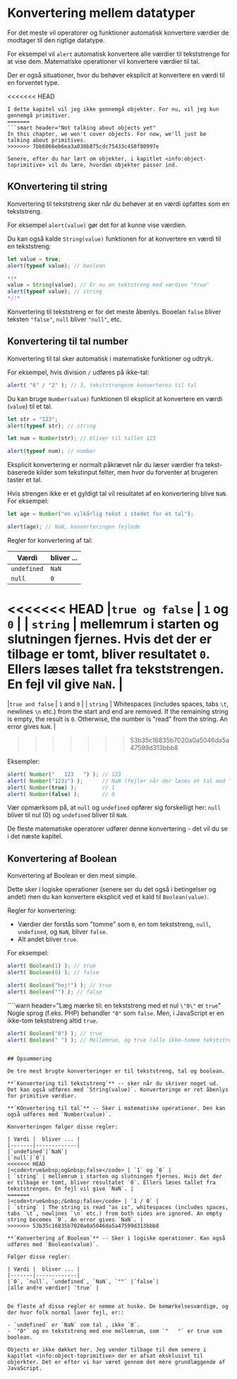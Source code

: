 # Konvertering mellem datatyper

For det meste vil operatorer og funktioner automatisk konvertere værdier de modtager til den rigtige datatype.

For eksempel vil `alert` automatisk konvertere alle værdier til tekststrenge for at vise dem. Matematiske operationer vil konvertere værdier til tal.

Der er også situationer, hvor du behøver eksplicit at konvertere en værdi til en forventet type.

<<<<<<< HEAD
```smart header="Ikke et ord om objekter ... endnu"
I dette kapitel vil jeg ikke gennemgå objekter. For nu, vil jeg kun gennemgå primitiver.
=======
```smart header="Not talking about objects yet"
In this chapter, we won't cover objects. For now, we'll just be talking about primitives.
>>>>>>> 7bb6066eb6ea3a030b875cdc75433c458f80997e

Senere, efter du har lært om objekter, i kapitlet <info:object-toprimitive> vil du lære, hvordan objekter passer ind.
```

## KOnvertering til string

Konvertering til tekststreng sker når du behøver at en værdi opfattes som en tekststreng.

For eksempel `alert(value)` gør det for at kunne vise værdien.

Du kan også kalde `String(value)` funktionen for at konvertere en værdi til en tekststreng:

```js run
let value = true;
alert(typeof value); // boolean

*!*
value = String(value); // Er nu en tektstreng med værdien "true"
alert(typeof value); // string
*/!*
```

Konvertering til tekststreng er for det meste åbenlys. Booelan `false` bliver teksten `"false"`, `null` bliver `"null"`, etc.

## Konvertering til tal number

Konvertering til tal sker automatisk i matematiske funktioner og udtryk.

For eksempel, hvis division `/` udføres på ikke-tal:

```js run
alert( "6" / "2" ); // 3, tekststrengene konverteres til tal
```

Du kan bruge `Number(value)` funktionen til eksplicit at konvertere en værdi (`value`) til et tal.

```js run
let str = "123";
alert(typeof str); // string

let num = Number(str); // bliver til tallet 123

alert(typeof num); // number
```

Eksplicit konvertering er normalt påkrævet når du læser værdier fra tekst-baserede kilder som tekstinput felter, men hvor du forventer at brugeren taster et tal.

Hvis strengen ikke er et gyldigt tal vil resultatet af en konvertering blive `NaN`. For eksempel:

```js run
let age = Number("en vilkårlig tekst i stedet for et tal");

alert(age); // NaN, konverteringen fejlede
```

Regler for konvertering af tal:

| Værdi |  bliver ... |
|-------|-------------|
|`undefined`|`NaN`|
|`null`|`0`|
<<<<<<< HEAD
|<code>true&nbsp;og&nbsp;false</code> | `1` og `0` |
| `string` | mellemrum i starten og slutningen fjernes. Hvis det der er tilbage er tomt, bliver resultatet `0`. Ellers læses tallet fra tekststrengen. En fejl vil give `NaN`. |
=======
|<code>true&nbsp;and&nbsp;false</code> | `1` and `0` |
| `string` | Whitespaces (includes spaces, tabs `\t`, newlines `\n` etc.) from the start and end are removed. If the remaining string is empty, the result is `0`. Otherwise, the number is "read" from the string. An error gives `NaN`. |
>>>>>>> 53b35c16835b7020a0a5046da5a47599d313bbb8

Eksempler:

```js run
alert( Number("   123   ") ); // 123
alert( Number("123z") );      // NaN (fejler når der læses et tal med "z" i)
alert( Number(true) );        // 1
alert( Number(false) );       // 0
```

Vær opmærksom på, at `null` og `undefined` opfører sig forskelligt her: `null` bliver til nul (0) og `undefined` bliver til `NaN`.

De fleste matematiske operatorer udfører denne konvertering - det vil du se i det næste kapitel.

## Konvertering af Boolean

Konvertering af Boolean er den mest simple.

Dette sker i logiske operationer (senere ser du det også i betingelser og andet) men du kan konvertere eksplicit ved et kald til `Boolean(value)`.

Regler for konvertering:

- Værdier der forstås som "tomme" som `0`, en tom tekststreng, `null`, `undefined`, og `NaN`, bliver `false`.
- Alt andet bliver `true`.

For eksempel:

```js run
alert( Boolean(1) ); // true
alert( Boolean(0) ); // false

alert( Boolean("hej!") ); // true
alert( Boolean("") ); // false
```

````warn header="Læg mærke til: en tekststreng med et nul `\"0\"` er `true`"
Nogle sprog (f.eks. PHP) behandler `"0"` som `false`. Men, i JavaScript er en ikke-tom tekststreng altid `true`.

```js run
alert( Boolean("0") ); // true
alert( Boolean(" ") ); // Mellemrum, og true (alle ikke-tomme tekststrenge er true)
```
````

## Opsummering

De tre mest brugte konverteringer er til tekststreng, tal og boolean.

**`Konvertering til tekststreng`** -- sker når du skriver noget ud. Det kan også udføres med `String(value)`. Konverteringe er ret åbenlys for primitive værdier.

**`KOnvertering til tal`** -- Sker i matematiske operationer. Den kan også udføres med `Number(value)`.

Konverteringen følger disse regler:

| Værdi |  bliver ... |
|-------|-------------|
|`undefined`|`NaN`|
|`null`|`0`|
<<<<<<< HEAD
|<code>true&nbsp;og&nbsp;false</code> | `1` og `0` |
| `string` | mellemrum i starten og slutningen fjernes. Hvis det der er tilbage er tomt, bliver resultatet `0`. Ellers læses tallet fra tekststrengen. En fejl vil give `NaN`. |
=======
|<code>true&nbsp;/&nbsp;false</code> | `1 / 0` |
| `string` | The string is read "as is", whitespaces (includes spaces, tabs `\t`, newlines `\n` etc.) from both sides are ignored. An empty string becomes `0`. An error gives `NaN`. |
>>>>>>> 53b35c16835b7020a0a5046da5a47599d313bbb8

**`Konvertering af Boolean`** -- Sker i logiske operationer. Kan også udføres med `Boolean(value)`.

Følger disse regler:

| Værdi |  bliver ... |
|-------|-------------|
|`0`, `null`, `undefined`, `NaN`, `""` |`false`|
|alle andre værdier| `true` |


De fleste af disse regler er nemme at huske. De bemærkelsesværdige, og der hvor folk normal laver fejl, er::

- `undefined` er `NaN` som tal , ikke `0`.
- `"0"` og en tekststreng med ene mellemrum, som `"   "` er true som boolean.

Objects er ikke dækket her. Jeg vender tilbage til dem senere i kapitlet <info:object-toprimitive> der er afsat eksklusivt til objerkter. Det er efter vi har været gennem det mere grundlæggende af JavaScript.
